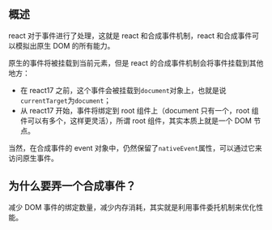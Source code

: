 ## 概述

react 对于事件进行了处理，这就是 react 和合成事件机制，react 和合成事件可以模拟出原生 DOM 的所有能力。

原生的事件将被挂载到当前元素，但是 react 的合成事件机制会将事件挂载到其他地方：

- 在 react17 之前，这个事件会被挂载到`document`对象上，也就是说`currentTarget`为`document`；
- 从 react17 开始，事件将绑定到 root 组件上（document 只有一个，root 组件可以有多个，这样更灵活），所谓 root 组件，其实本质上就是一个 DOM 节点。

当然，在合成事件的 event 对象中，仍然保留了`nativeEvent`属性，可以通过它来访问原生事件。

## 为什么要弄一个合成事件？

减少 DOM 事件的绑定数量，减少内存消耗，其实就是利用事件委托机制来优化性能。
